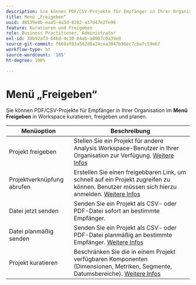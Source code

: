 ```yaml
---
description: Sie können PDF/CSV-Projekte für Empfänger in Ihrer Organisation kuratieren, freigeben und planen.
title: Menü „Freigeben“
uuid: d8539e0b-eaa5-4a3d-8282-a37d47e2fe96
feature: Kuratieren und Freigeben
role: Business Practitioner, Administrator
exl-id: 38b92af3-646d-4c30-84ab-a0007c0a39e8
source-git-commit: f669af03a502d8a24cea3047b96ec7cba7c59e6f
workflow-type: ht
source-wordcount: '165'
ht-degree: 100%

---
```


# Menü „Freigeben“

Sie können PDF/CSV-Projekte für Empfänger in Ihrer Organisation im **Menü Freigeben** in Workspace kuratieren, freigeben und planen.

| Menüoption | Beschreibung |
|---|---|
| Projekt freigeben | Stellen Sie ein Projekt für andere Analysis Workspace-Benutzer in Ihrer Organisation zur Verfügung. [Weitere Infos](https://experienceleague.adobe.com/docs/analytics/analyze/analysis-workspace/curate-share/share-projects.html?lang=de) |
| Projektverknüpfung abrufen | Erstellen Sie einen freigebbaren Link, um schnell auf ein Projekt zugreifen zu können. Benutzer müssen sich hierzu anmelden. [Weitere Infos](https://experienceleague.adobe.com/docs/analytics/analyze/analysis-workspace/curate-share/shareable-links.html?lang=de) |
| Datei jetzt senden | Senden Sie ein Projekt als CSV- oder PDF-Datei sofort an bestimmte Empfänger. |
| Datei planmäßig senden | Senden Sie ein Projekt als CSV- oder PDF-Datei planmäßig an bestimmte Empfänger. [Weitere Infos](https://experienceleague.adobe.com/docs/analytics/analyze/analysis-workspace/curate-share/t-schedule-report.html?lang=de) |
| Projekt kuratieren | Beschränken Sie die in einem Projekt verfügbaren Komponenten (Dimensionen, Metriken, Segmente, Datumsbereiche). [Weitere Infos](https://experienceleague.adobe.com/docs/analytics/analyze/analysis-workspace/curate-share/curate.html?lang=de) |
